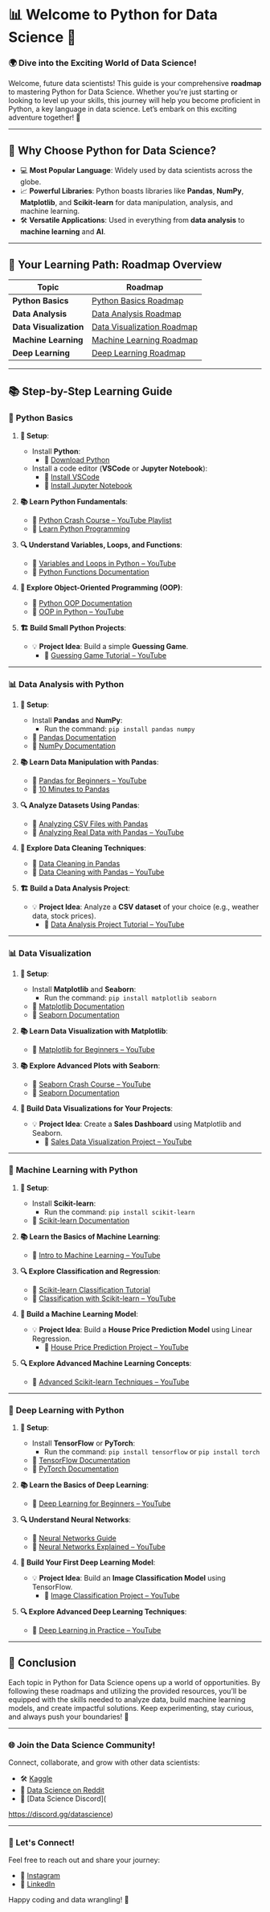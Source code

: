 # 📊 Welcome to **Python for Data Science** 🚀

### 🌍 Dive into the **Exciting World of Data Science**!

Welcome, future data scientists! This guide is your comprehensive **roadmap** to mastering Python for Data Science. Whether you're just starting or looking to level up your skills, this journey will help you become proficient in Python, a key language in data science. Let’s embark on this exciting adventure together! 🎯

---

## 🌟 Why Choose Python for Data Science?

- 💻 **Most Popular Language**: Widely used by data scientists across the globe.
- 📈 **Powerful Libraries**: Python boasts libraries like **Pandas**, **NumPy**, **Matplotlib**, and **Scikit-learn** for data manipulation, analysis, and machine learning.
- 🛠️ **Versatile Applications**: Used in everything from **data analysis** to **machine learning** and **AI**.

---

## 📅 Your Learning Path: Roadmap Overview

| **Topic**              | **Roadmap**                                           |
| ---------------------- | ----------------------------------------------------- |
| **Python Basics**      | [Python Basics Roadmap](./Python-Basics-Roadmap.md)   |
| **Data Analysis**      | [Data Analysis Roadmap](./Data-Analysis-Roadmap.md)   |
| **Data Visualization** | [Data Visualization Roadmap](./Data-Visualization.md) |
| **Machine Learning**   | [Machine Learning Roadmap](./Machine-Learning.md)     |
| **Deep Learning**      | [Deep Learning Roadmap](./Deep-Learning.md)           |

---

## 📚 Step-by-Step Learning Guide

### 🐍 **Python Basics**

1. **🔧 Setup**:

   - Install **Python**:
     - 🔗 [Download Python](https://www.python.org/downloads/)
   - Install a code editor (**VSCode** or **Jupyter Notebook**):
     - 🔗 [Install VSCode](https://code.visualstudio.com/Download)
     - 🔗 [Install Jupyter Notebook](https://jupyter.org/install)

2. **📚 Learn Python Fundamentals**:

   - 🎥 [Python Crash Course – YouTube Playlist](https://www.youtube.com/playlist?list=PLnWArLZHNf-oWE2SWhTSa6dWbxsIYIckW)
   - 📘 [Learn Python Programming](https://www.learnpython.org/)

3. **🔍 Understand Variables, Loops, and Functions**:

   - 🎥 [Variables and Loops in Python – YouTube](https://www.youtube.com/watch?v=0Q65GIz1J_s)
   - 📘 [Python Functions Documentation](https://docs.python.org/3/tutorial/controlflow.html#defining-functions)

4. **🚀 Explore Object-Oriented Programming (OOP)**:

   - 📘 [Python OOP Documentation](https://docs.python.org/3/tutorial/classes.html)
   - 🎥 [OOP in Python – YouTube](https://www.youtube.com/watch?v=jD6nz6_7xBg)

5. **🏗️ Build Small Python Projects**:
   - 💡 **Project Idea**: Build a simple **Guessing Game**.
     - 🎥 [Guessing Game Tutorial – YouTube](https://www.youtube.com/watch?v=vhFk96lNoDA)

---

### 📊 **Data Analysis with Python**

1. **🔧 Setup**:

   - Install **Pandas** and **NumPy**:
     - Run the command: `pip install pandas numpy`
   - 📘 [Pandas Documentation](https://pandas.pydata.org/)
   - 📘 [NumPy Documentation](https://numpy.org/doc/stable/)

2. **📚 Learn Data Manipulation with Pandas**:

   - 🎥 [Pandas for Beginners – YouTube](https://www.youtube.com/watch?v=vmEHCJofslg)
   - 📘 [10 Minutes to Pandas](https://pandas.pydata.org/pandas-docs/stable/user_guide/10min.html)

3. **🔍 Analyze Datasets Using Pandas**:

   - 📘 [Analyzing CSV Files with Pandas](https://www.datacamp.com/community/tutorials/pandas-read-csv)
   - 🎥 [Analyzing Real Data with Pandas – YouTube](https://www.youtube.com/watch?v=Gp7k_K4Lf9U)

4. **🚀 Explore Data Cleaning Techniques**:

   - 📘 [Data Cleaning in Pandas](https://pandas.pydata.org/docs/getting_started/intro_tutorials/06_handle_missing_values.html)
   - 🎥 [Data Cleaning with Pandas – YouTube](https://www.youtube.com/watch?v=5iWhQWVXosU)

5. **🏗️ Build a Data Analysis Project**:
   - 💡 **Project Idea**: Analyze a **CSV dataset** of your choice (e.g., weather data, stock prices).
     - 🎥 [Data Analysis Project Tutorial – YouTube](https://www.youtube.com/watch?v=n3c3Zr_c4Jg)

---

### 📊 **Data Visualization**

1. **🔧 Setup**:

   - Install **Matplotlib** and **Seaborn**:
     - Run the command: `pip install matplotlib seaborn`
   - 📘 [Matplotlib Documentation](https://matplotlib.org/)
   - 📘 [Seaborn Documentation](https://seaborn.pydata.org/)

2. **📚 Learn Data Visualization with Matplotlib**:

   - 🎥 [Matplotlib for Beginners – YouTube](https://www.youtube.com/watch?v=EM2x33g4syY)

3. **📚 Explore Advanced Plots with Seaborn**:

   - 🎥 [Seaborn Crash Course – YouTube](https://www.youtube.com/watch?v=6GUZXDef2U0)
   - 📘 [Seaborn Documentation](https://seaborn.pydata.org/tutorial.html)

4. **🚀 Build Data Visualizations for Your Projects**:
   - 💡 **Project Idea**: Create a **Sales Dashboard** using Matplotlib and Seaborn.
     - 🎥 [Sales Data Visualization Project – YouTube](https://www.youtube.com/watch?v=cxq7VoFjk6s)

---

### 🤖 **Machine Learning with Python**

1. **🔧 Setup**:

   - Install **Scikit-learn**:
     - Run the command: `pip install scikit-learn`
   - 📘 [Scikit-learn Documentation](https://scikit-learn.org/stable/)

2. **📚 Learn the Basics of Machine Learning**:

   - 🎥 [Intro to Machine Learning – YouTube](https://www.youtube.com/watch?v=GwIo3gDZCVQ)

3. **🔍 Explore Classification and Regression**:

   - 📘 [Scikit-learn Classification Tutorial](https://scikit-learn.org/stable/supervised_learning.html#classification)
   - 🎥 [Classification with Scikit-learn – YouTube](https://www.youtube.com/watch?v=hd1W4CyPX58)

4. **🚀 Build a Machine Learning Model**:

   - 💡 **Project Idea**: Build a **House Price Prediction Model** using Linear Regression.
     - 🎥 [House Price Prediction Project – YouTube](https://www.youtube.com/watch?v=4sjSHLcjGD4)

5. **🔍 Explore Advanced Machine Learning Concepts**:
   - 🎥 [Advanced Scikit-learn Techniques – YouTube](https://www.youtube.com/watch?v=H1tFqVrtDoc)

---

### 🧠 **Deep Learning with Python**

1. **🔧 Setup**:

   - Install **TensorFlow** or **PyTorch**:
     - Run the command: `pip install tensorflow` or `pip install torch`
   - 📘 [TensorFlow Documentation](https://www.tensorflow.org/)
   - 📘 [PyTorch Documentation](https://pytorch.org/)

2. **📚 Learn the Basics of Deep Learning**:

   - 🎥 [Deep Learning for Beginners – YouTube](https://www.youtube.com/watch?v=aircAruvnKk)

3. **🔍 Understand Neural Networks**:

   - 📘 [Neural Networks Guide](https://www.tensorflow.org/guide/keras/sequential_model)
   - 🎥 [Neural Networks Explained – YouTube](https://www.youtube.com/watch?v=ILsA4nyG7I0)

4. **🚀 Build Your First Deep Learning Model**:

   - 💡 **Project Idea**: Build an **Image Classification Model** using TensorFlow.
     - 🎥 [Image Classification Project – YouTube](https://www.youtube.com/watch?v=BvHmRx14HQ8)

5. **🔍 Explore Advanced Deep Learning Techniques**:
   - 🎥 [Deep Learning in Practice – YouTube](https://www.youtube.com/watch?v=5tvmMX8r_OM)

---

## 🎉 Conclusion

Each topic in Python for Data Science opens up a world of opportunities. By following these roadmaps and utilizing the provided resources, you’ll be equipped with the skills needed to analyze data, build machine learning models, and create impactful solutions. Keep experimenting, stay curious, and always push your boundaries! 🚀

---

### 🌐 Join the Data Science Community!

Connect, collaborate, and grow with other data scientists:

- 🛠️ [Kaggle](https://www.kaggle.com/)
- 💬 [Data Science on Reddit](https://www.reddit.com/r/datascience/)
- 📱 [Data Science Discord](

https://discord.gg/datascience)

---

### 💬 Let's Connect!

Feel free to reach out and share your journey:

- 📸 [Instagram](https://www.instagram.com/beast.pj)
- 🔗 [LinkedIn](https://www.linkedin.com/in/prathamesh--jadhav)

Happy coding and data wrangling! 🎉
